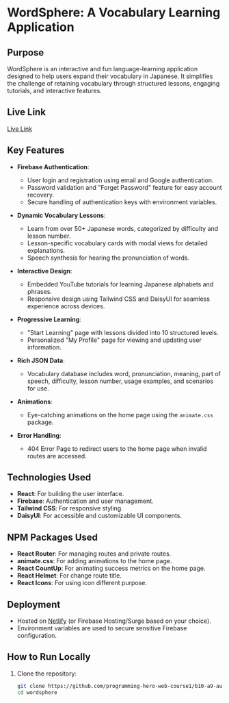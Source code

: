 # WordSphere: A Vocabulary Learning Application

## Purpose
WordSphere is an interactive and fun language-learning application designed to help users expand their vocabulary in Japanese. It simplifies the challenge of retaining vocabulary through structured lessons, engaging tutorials, and interactive features.

## Live Link
[Live Link](https://wordspheree.netlify.app/)

## Key Features
- **Firebase Authentication**:
  - User login and registration using email and Google authentication.
  - Password validation and "Forget Password" feature for easy account recovery.
  - Secure handling of authentication keys with environment variables.

- **Dynamic Vocabulary Lessons**:
  - Learn from over 50+ Japanese words, categorized by difficulty and lesson number.
  - Lesson-specific vocabulary cards with modal views for detailed explanations.
  - Speech synthesis for hearing the pronunciation of words.

- **Interactive Design**:
  - Embedded YouTube tutorials for learning Japanese alphabets and phrases.
  - Responsive design using Tailwind CSS and DaisyUI for seamless experience across devices.

- **Progressive Learning**:
  - "Start Learning" page with lessons divided into 10 structured levels.
  - Personalized "My Profile" page for viewing and updating user information.

- **Rich JSON Data**:
  - Vocabulary database includes word, pronunciation, meaning, part of speech, difficulty, lesson number, usage examples, and scenarios for use.

- **Animations**:
  - Eye-catching animations on the home page using the `animate.css` package.

- **Error Handling**:
  - 404 Error Page to redirect users to the home page when invalid routes are accessed.

## Technologies Used
- **React**: For building the user interface.
- **Firebase**: Authentication and user management.
- **Tailwind CSS**: For responsive styling.
- **DaisyUI**: For accessible and customizable UI components.

## NPM Packages Used
- **React Router**: For managing routes and private routes.
- **animate.css**: For adding animations to the home page.
- **React CountUp**: For animating success metrics on the home page.
- **React Helmet**: For change route title.
- **React Icons**: For using icon different purpose.

## Deployment
- Hosted on [Netlify](https://www.netlify.com) (or Firebase Hosting/Surge based on your choice).
- Environment variables are used to secure sensitive Firebase configuration.

## How to Run Locally
1. Clone the repository:
   ```bash
   git clone https://github.com/programming-hero-web-course1/b10-a9-authentication-Jaber-riyan.git
   cd wordsphere
